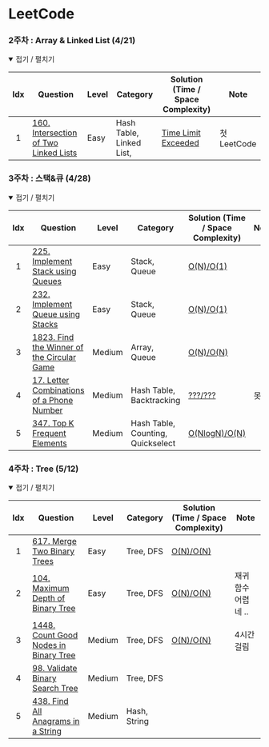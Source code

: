# LeetCode
<!-- | idx    | [문제 이름](문제링크)                | 난이도  | 주제                                           | [시간복잡도/공간복잡도](풀이링크)| 노트| -->  
### 2주차 : Array & Linked List (4/21)
<details open> <summary> 접기 / 펼치기 </summary>

| Idx  | Question                                                                                                             | Level  | Category                                                                   | Solution (Time / Space Complexity)   | Note |
| :--: | ---------------------------------------------------------------------------------------------------------------------------------------------------------------------- | ------ | -------------------------------------------------------------------------- | -------------------------------------------------------------------------------------------------------------------------------------------------------------------------- | ---- |
| 1    | [160. Intersection of Two Linked Lists](https://leetcode.com/problems/intersection-of-two-linked-lists/)                | Easy   | Hash Table, Linked List,                                           | [Time Limit Exceeded](https://github.com/nyungsu/Algorithm_with_Python/blob/main/LeetCode/solutions/160.%20Intersection%20of%20Two%20Linked%20Lists.py)| 첫 LeetCode|


</details>

### 3주차 : 스택&큐 (4/28)
<details open> <summary> 접기 / 펼치기 </summary>

| Idx  | Question                                                                                                             | Level  | Category                                                                   | Solution (Time / Space Complexity)   | Note |
| :--: | ---------------------------------------------------------------------------------------------------------------------------------------------------------------------- | ------ | -------------------------------------------------------------------------- | -------------------------------------------------------------------------------------------------------------------------------------------------------------------------- | ---- |
| 1    | [225. Implement Stack using Queues](https://leetcode.com/problems/implement-stack-using-queues/)                | Easy  | Stack, Queue                                           | [O(N)/O(1)](https://github.com/nyungsu/Algorithm_with_Python/blob/main/LeetCode/solutions/225.%20Implement%20Stack%20using%20Queues.py)| |
| 2    | [232. Implement Queue using Stacks](https://leetcode.com/problems/implement-queue-using-stacks/)                | Easy  | Stack, Queue                                           | [O(N)/O(1)](https://github.com/nyungsu/Algorithm_with_Python/blob/main/LeetCode/solutions/232.%20Implement%20Queue%20using%20Stacks.py)| |
| 3    | [1823. Find the Winner of the Circular Game](https://leetcode.com/problems/find-the-winner-of-the-circular-game)| Medium  | Array, Queue                                           | [O(N)/O(N)](https://github.com/nyungsu/Algorithm_with_Python/blob/main/LeetCode/solutions/1823.%C2%A0Find%20the%20Winner%20of%20the%20Circular%20Game.py)| |
| 4    | [17. Letter Combinations of a Phone Number](https://leetcode.com/problems/letter-combinations-of-a-phone-number/)| Medium  | Hash Table, Backtracking                                          | [???/???](https://leetcode.com/problems/letter-combinations-of-a-phone-number/)|못 품 |
| 5    | [347. Top K Frequent Elements](https://leetcode.com/problems/top-k-frequent-elements/)| Medium  | Hash Table, Counting, Quickselect                                         | [O(NlogN)/O(N)](https://github.com/nyungsu/Algorithm_with_Python/blob/main/LeetCode/solutions/347.%20Top%20K%20Frequent%20Elements.py)| |
</details>



### 4주차 : Tree (5/12)
<details open> <summary> 접기 / 펼치기 </summary>

| Idx  | Question                                                                                                             | Level  | Category                                                                   | Solution (Time / Space Complexity)   | Note |
| :--: | ---------------------------------------------------------------------------------------------------------------------------------------------------------------------- | ------ | -------------------------------------------------------------------------- | -------------------------------------------------------------------------------------------------------------------------------------------------------------------------- | ---- |
| 1    | [617. Merge Two Binary Trees](https://leetcode.com/problems/merge-two-binary-trees/)                | Easy  | Tree, DFS                                        | [O(N)/O(N)](https://github.com/nyungsu/Algorithm_with_Python/blob/main/LeetCode/solutions/617.%20Merge%20Two%20Binary%20Trees.py)| |
| 2    | [104. Maximum Depth of Binary Tree](https://leetcode.com/problems/maximum-depth-of-binary-tree/)                | Easy  | Tree, DFS                                        | [O(N)/O(N)](https://github.com/nyungsu/Algorithm_with_Python/blob/main/LeetCode/solutions/104.%20Maximum%20Depth%20of%20Binary%20Tree.py)| 재귀함수 어렵네 .. |
| 3    | [1448. Count Good Nodes in Binary Tree](https://leetcode.com/problems/count-good-nodes-in-binary-tree/)                | Medium  | Tree, DFS                                        | [O(N)/O(N)](https://github.com/nyungsu/Algorithm_with_Python/blob/main/LeetCode/solutions/1448.%20Count%20Good%20Nodes%20in%20Binary%20Tree.py)| 4시간 걸림 |
| 4    | [98. Validate Binary Search Tree](https://leetcode.com/problems/validate-binary-search-tree/)                | Medium  | Tree, DFS                                        | |  |
| 5    | [438. Find All Anagrams in a String](https://leetcode.com/problems/find-all-anagrams-in-a-string/)                | Medium  | Hash, String                                        | |  |
</details>
<br />
<br />
